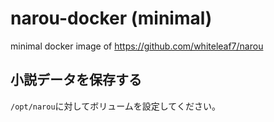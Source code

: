 # narou-docker (minimal)
minimal docker image of https://github.com/whiteleaf7/narou

## 小説データを保存する
`/opt/narou`に対してボリュームを設定してください。
